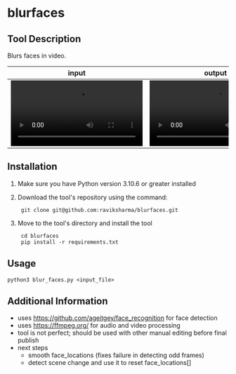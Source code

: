 # blurfaces

## Tool Description

Blurs faces in video.

input | output
:-: | :-:
<video src='https://user-images.githubusercontent.com/600723/212699288-73a89730-a92b-4136-a340-0e8739fc832d.mp4'/>|<video src='https://user-images.githubusercontent.com/600723/212761619-ddd63219-f4b1-4b7d-b890-1d66ae190fb0.mp4'/>


## Installation
1. Make sure you have Python version 3.10.6 or greater installed

2. Download the tool's repository using the command:

        git clone git@github.com:raviksharma/blurfaces.git

3. Move to the tool's directory and install the tool

        cd blurfaces
        pip install -r requirements.txt

## Usage

`python3 blur_faces.py <input_file>`

## Additional Information

- uses https://github.com/ageitgey/face_recognition for face detection
- uses https://ffmpeg.org/ for audio and video processing
- tool is not perfect; should be used with other manual editing before final publish
- next steps
   - smooth face_locations (fixes failure in detecting odd frames)
   - detect scene change and use it to reset face_locations[]
